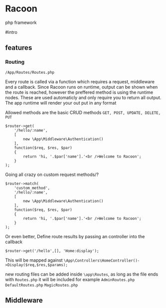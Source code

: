 # Racoon
php framework


#intro

## features


### Routing
`/App/Routes/Routes.php`

Every route is called via a function which requires a request, middleware and a callback.
Since Racoon runs on runtime, output can be shown when the route is reached, however the preffered method is using the
runtime nodes. These are used automaticly and only require you to return all output. The app runtime will render your
out put in any format

Allowed methods are the basic CRUD methods `GET, POST, UPDATE, DELETE, PUT`

    $router->get(
        '/hello/:name',
        [
            new \App\Middleware\Authentication()
        ],
        function($req, $res, $par)
        {
            return 'hi, '.$par['name'].'<br />Welcome to Racoon';
        }
    );

Going all crazy on custom request methods/?

    $router->match(
        'custom_method',
        '/hello/:name',
        [
            new \App\Middleware\Authentication()
        ],
        function($req, $res, $par)
        {
            return 'hi, '.$par['name'].'<br />Welcome to Racoon';
        }
    );


Or even better, Define route results by passing an controller into the callback

    $router->get('/hello',[], 'Home:display');

This will be mapped against `\App\Controllers\HomeController()->Display($req,$res,$params);`


new routing files can be added inside `\app\Routes`, as long as the file ends with `Routes.php` it will be included
for example `AdminRoutes.php` `DefaultRoutes.php` `MagicRoutes.php`

## Middleware


